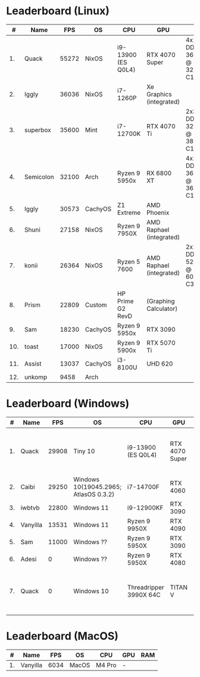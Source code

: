 # Leaderboard (Linux)

| # | Name | FPS | OS | CPU | GPU | RAM |
|---|------|-----|----|-----|-----|-----|
| 1. | Quack | 55272 | NixOS | i9-13900 (ES Q0L4) | RTX 4070 Super | 4x16GB DDR4-3600C19 @ 3200MT/s C14 |
| 2. | Iggly | 36036 | NixOS | i7-1260P | Xe Graphics (integrated) |  |
| 3. | superbox | 35600 | Mint | i7-12700K | RTX 4070 Ti | 2x32GB DDR4-3200C16 @ 3800MT/s C19 |
| 4. | Semicolon | 32100 | Arch | Ryzen 9 5950x | RX 6800 XT | 4x16GB DDR4-3600C16 @ 3600MT/s C16 |
| 5. | Iggly | 30573 | CachyOS | Z1 Extreme | AMD Phoenix |  |
| 6. | Shuni | 27158 | NixOS | Ryzen 9 7950X | AMD Raphael (integrated) |  |
| 7. | konii | 26364 | NixOS | Ryzen 5 7600 | AMD Raphael (integrated) | 2x16GB DDR5-5200C30 @ 6000MT/s C30 |
| 8. | Prism | 22809 | Custom | HP Prime G2 RevD | (Graphing Calculator) |  |
| 9. | Sam | 18230 | CachyOS | Ryzen 9 5950x | RTX 3090 |  |
| 10. | toast | 17000 | NixOS | Ryzen 9 5900x | RTX 5070 Ti |  |
| 11. | Assist | 13037 | CachyOS | i3-8100U | UHD 620 |  |
| 12. | unkomp | 9458 | Arch |  |  |  |

# Leaderboard (Windows)

| # | Name | FPS | OS | CPU | GPU | RAM |
|---|------|-----|----|-----|-----|-----|
| 1. | Quack | 29908 | Tiny 10 | i9-13900 (ES Q0L4) | RTX 4070 Super | 4x16GB DDR4-3600C19 @ 3200MT/s C16 |
| 2. | Caibi | 29250 | Windows 10(19045.2965; AtlasOS 0.3.2) | i7-14700F | RTX 4060 |  |
| 3. | iwbtvb | 22800 | Windows 11 | i9-12900KF | RTX 3090 |  |
| 4. | Vanyilla | 13531 | Windows 11 | Ryzen 9 9950X | RTX 4090 |  |
| 5. | Sam | 11000 | Windows ?? | Ryzen 9 5950X | RTX 3090 |  |
| 6. | Adesi | 0 | Windows ?? | Ryzen 9 5950X | RTX 4080 |  |
| 7. | Quack | 0 | Windows 10 | Threadripper 3990X 64C | TITAN V | 8x32GB DDR4-3200C16 @ 3200MT/s C16 |

# Leaderboard (MacOS)

| # | Name | FPS | OS | CPU | GPU | RAM |
|---|------|-----|----|-----|-----|-----|
| 1. | Vanyilla | 6034 | MacOS | M4 Pro | - |  |

